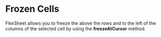 Frozen Cells
============

FlexSheet allows you to freeze the above the rows and to the left of the columns of the selected cell by using the **freezeAtCursor** method.